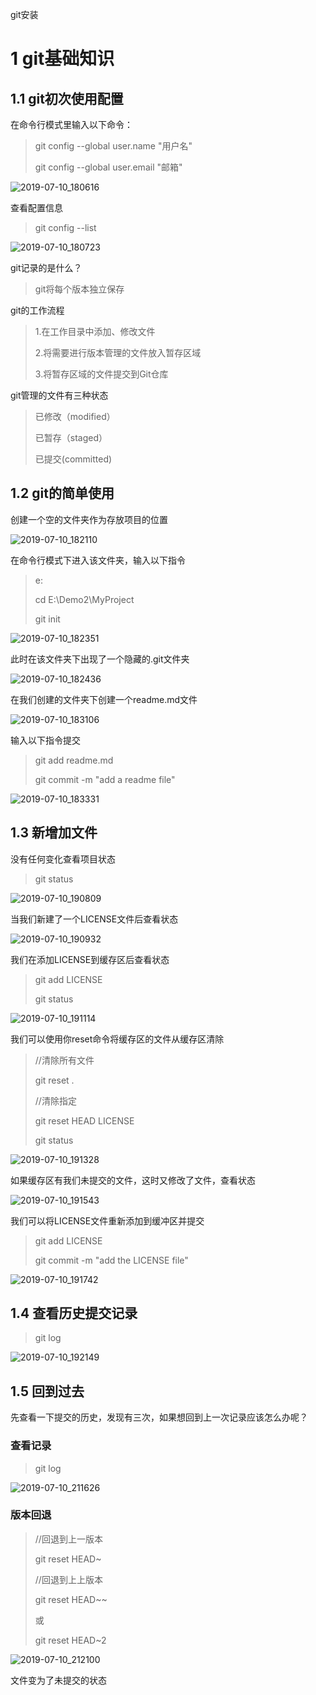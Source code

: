 git安装



# 1 git基础知识

## 1.1 git初次使用配置

在命令行模式里输入以下命令：

>git config --global user.name "用户名"
>
>git config --global user.email "邮箱"

![2019-07-10_180616](img/2019-07-10_180616.png)

查看配置信息

> git config --list

![2019-07-10_180723](img/2019-07-10_180723.png)

git记录的是什么？

> git将每个版本独立保存

git的工作流程

> 1.在工作目录中添加、修改文件
>
> 2.将需要进行版本管理的文件放入暂存区域
>
> 3.将暂存区域的文件提交到Git仓库

git管理的文件有三种状态

> 已修改（modified）
>
> 已暂存（staged）
>
> 已提交(committed)

## 1.2 git的简单使用

创建一个空的文件夹作为存放项目的位置

![2019-07-10_182110](img/2019-07-10_182110.png)

在命令行模式下进入该文件夹，输入以下指令

> e:
>
> cd E:\Demo2\MyProject
>
> git init

![2019-07-10_182351](img/2019-07-10_182351.png)

此时在该文件夹下出现了一个隐藏的.git文件夹

![2019-07-10_182436](img/2019-07-10_182436.png)

在我们创建的文件夹下创建一个readme.md文件

![2019-07-10_183106](img/2019-07-10_183106.png)

输入以下指令提交

>git add readme.md
>
>git commit -m "add a readme file"

![2019-07-10_183331](img/2019-07-10_183331.png)

## 1.3 新增加文件

没有任何变化查看项目状态

> git status

![2019-07-10_190809](img/2019-07-10_190809.png)

当我们新建了一个LICENSE文件后查看状态

![2019-07-10_190932](img/2019-07-10_190932.png)

我们在添加LICENSE到缓存区后查看状态

> git add LICENSE
>
> git status

![2019-07-10_191114](img/2019-07-10_191114.png)

我们可以使用你reset命令将缓存区的文件从缓存区清除

> //清除所有文件
>
> git reset .
>
> //清除指定
>
> git reset HEAD LICENSE
>
> git status

![2019-07-10_191328](img/2019-07-10_191328.png)

如果缓存区有我们未提交的文件，这时又修改了文件，查看状态

![2019-07-10_191543](img/2019-07-10_191543.png)

我们可以将LICENSE文件重新添加到缓冲区并提交

> git add LICENSE
>
> git commit -m "add the LICENSE file"

![2019-07-10_191742](img/2019-07-10_191742.png)

##  1.4 查看历史提交记录

> git log

![2019-07-10_192149](img/2019-07-10_192149.png)

## 1.5 回到过去

先查看一下提交的历史，发现有三次，如果想回到上一次记录应该怎么办呢？

### 查看记录

> git log

![2019-07-10_211626](img/2019-07-10_211626.png)

### 版本回退

> //回退到上一版本
>
> git reset HEAD~
>
> //回退到上上版本
>
> git reset HEAD~~
>
> 或
>
> git reset HEAD~2 

![2019-07-10_212100](img/2019-07-10_212100.png)

文件变为了未提交的状态
